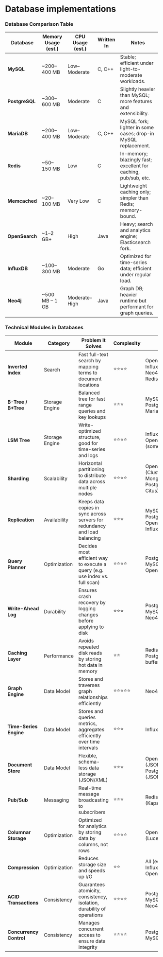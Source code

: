 # Database implementations

### Database Comparison Table

| Database       | Memory Usage (est.) | CPU Usage (est.) | Written In | Notes                                                           |
| -------------- | ------------------- | ---------------- | ---------- | --------------------------------------------------------------- |
| **MySQL**      | \~200–400 MB        | Low–Moderate     | C, C++     | Stable; efficient under light-to-moderate workloads.            |
| **PostgreSQL** | \~300–600 MB        | Moderate         | C          | Slightly heavier than MySQL; more features and extensibility.   |
| **MariaDB**    | \~200–400 MB        | Low–Moderate     | C, C++     | MySQL fork; lighter in some cases; drop-in MySQL replacement.   |
| **Redis**      | \~50–150 MB         | Low              | C          | In-memory; blazingly fast; excellent for caching, pub/sub, etc. |
| **Memcached**  | \~20–100 MB         | Very Low         | C          | Lightweight caching only; simpler than Redis; memory-bound.     |
| **OpenSearch** | \~1–2 GB+           | High             | Java       | Heavy; search and analytics engine; Elasticsearch fork.         |
| **InfluxDB**   | \~100–300 MB        | Moderate         | Go         | Optimized for time-series data; efficient under regular load.   |
| **Neo4j**      | \~500 MB – 1 GB     | Moderate–High    | Java       | Graph DB; heavier runtime but performant for graph queries.     |

### Technical Modules in Databases

| Module                  | Category       | Problem It Solves                                                            | Complexity      | Used In                                                                |
| ----------------------- | -------------- | ---------------------------------------------------------------------------- | --------------- | ---------------------------------------------------------------------- |
| **Inverted Index**      | Search         | Fast full-text search by mapping terms to document locations                 | ⭐️⭐️⭐️⭐️    | OpenSearch, InfluxDB (limited), Neo4j (for paths), Redis (modules)     |
| **B-Tree / B+Tree**     | Storage Engine | Balanced tree for fast range queries and key lookups                         | ⭐️⭐️⭐️       | MySQL, PostgreSQL, MariaDB                                             |
| **LSM Tree**            | Storage Engine | Write-optimized structure, good for time-series and logs                     | ⭐️⭐️⭐️⭐️    | InfluxDB, OpenSearch, Redis (some variants)                            |
| **Sharding**            | Scalability    | Horizontal partitioning to distribute data across multiple nodes             | ⭐️⭐️⭐️⭐️    | OpenSearch, Redis (Cluster), MongoDB, (partially PostgreSQL via Citus) |
| **Replication**         | Availability   | Keeps data copies in sync across servers for redundancy and load balancing   | ⭐️⭐️⭐️       | MySQL, MariaDB, PostgreSQL, Redis, OpenSearch, InfluxDB                |
| **Query Planner**       | Optimization   | Decides most efficient way to execute a query (e.g. use index vs. full scan) | ⭐️⭐️⭐️⭐️    | PostgreSQL, MySQL, Neo4j, OpenSearch                                   |
| **Write-Ahead Log**     | Durability     | Ensures crash recovery by logging changes before applying to disk            | ⭐️⭐️⭐️       | PostgreSQL, MySQL, InfluxDB, Neo4j                                     |
| **Caching Layer**       | Performance    | Avoids repeated disk reads by storing hot data in memory                     | ⭐️⭐️          | Redis, Memcached, PostgreSQL (shared buffers), MySQL                   |
| **Graph Engine**        | Data Model     | Stores and traverses graph relationships efficiently                         | ⭐️⭐️⭐️⭐️⭐️ | Neo4j                                                                  |
| **Time-Series Engine**  | Data Model     | Stores and queries metrics, aggregates efficiently over time intervals       | ⭐️⭐️⭐️       | InfluxDB                                                               |
| **Document Store**      | Data Model     | Flexible, schema-less data storage (JSON/XML)                                | ⭐️⭐️⭐️       | OpenSearch, Redis (JSON), PostgreSQL (JSONB)                           |
| **Pub/Sub**             | Messaging      | Real-time message broadcasting to subscribers                                | ⭐️⭐️⭐️       | Redis, InfluxDB (Kapacitor/Telegraf)                                   |
| **Columnar Storage**    | Optimization   | Optimized for analytics by storing data by columns, not rows                 | ⭐️⭐️⭐️⭐️    | OpenSearch (Lucene), InfluxDB                                          |
| **Compression**         | Optimization   | Reduces storage size and speeds up I/O                                       | ⭐️⭐️          | All (especially InfluxDB, OpenSearch, Redis)                           |
| **ACID Transactions**   | Consistency    | Guarantees atomicity, consistency, isolation, durability of operations       | ⭐️⭐️⭐️⭐️    | PostgreSQL, MySQL, MariaDB, Neo4j                                      |
| **Concurrency Control** | Consistency    | Manages concurrent access to ensure data integrity                           | ⭐️⭐️⭐️⭐️    | PostgreSQL, MySQL, Neo4j                                               |
